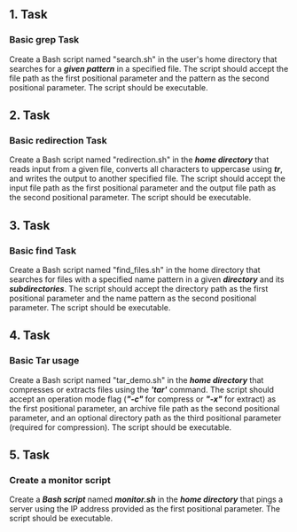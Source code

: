 ## 1. Task

### Basic grep Task

Create a Bash script named "search.sh" in the user's home directory that searches for a ***given pattern*** in a specified file. The script should accept the file path as the first positional parameter and the pattern as the second positional parameter. The script should be executable.

## 2. Task

### Basic redirection Task

Create a Bash script named "redirection.sh" in the ***home directory*** that reads input from a given file, converts all characters to uppercase using ***tr***, and writes the output to another specified file. The script should accept the input file path as the first positional parameter and the output file path as the second positional parameter. The script should be executable.

## 3. Task

### Basic find Task

Create a Bash script named "find_files.sh" in the home directory that searches for files with a specified name pattern in a given ***directory*** and its ***subdirectories***. The script should accept the directory path as the first positional parameter and the name pattern as the second positional parameter. The script should be executable.

## 4. Task

### Basic Tar usage

Create a Bash script named "tar_demo.sh" in the ***home directory*** that compresses or extracts files using the ***'tar'*** command. The script should accept an operation mode flag (***"-c"*** for compress or ***"-x"*** for extract) as the first positional parameter, an archive file path as the second positional parameter, and an optional directory path as the third positional parameter (required for compression). The script should be executable.

## 5. Task

### Create a monitor script 

Create a ***Bash script*** named ***monitor.sh*** in the ***home directory*** that pings a server using the IP address provided as the first positional parameter. The script should be executable.